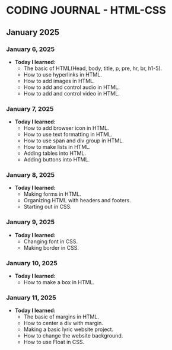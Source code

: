 # CODING JOURNAL - HTML-CSS

## January 2025
### January 6, 2025
- **Today I learned:** 
  - The basic of HTML(Head, body, title, p, pre, hr, br, h1-5).
  - How to use hyperlinks in HTML.
  - How to add images in HTML.
  - How to add and control audio in HTML.
  - How to add and control video in HTML.

### January 7, 2025
- **Today I learned:** 
  - How to add browser icon in HTML.
  - How to use text formatting in HTML.
  - How to use span and div group in HTML.
  - How to make lists in HTML.
  - Adding tables into HTML.
  - Adding buttons into HTML.

### January 8, 2025
- **Today I learned:**
  - Making forms in HTML.
  - Organizing HTML with headers and footers.
  - Starting out in CSS.

### January 9, 2025
- **Today I learned:**
  - Changing font in CSS.
  - Making border in CSS.

### January 10, 2025
- **Today I learned:**
  - How to make a box in HTML.

### January 11, 2025
- **Today I learned:**
  - The basic of margins in HTML.
  - How to center a div with margin.
  - Making a basic lyric website project.
  - How to change the website background.
  - How to use Float in CSS.